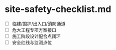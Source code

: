 # site-safety-checklist.md

- [ ] 临建/围护/出入口/消防通道
- [ ] 危大工程专项方案接口
- [ ] 施工阶段设计配合点闭环
- [ ] 安全红线与监测点位
